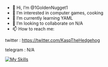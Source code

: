 - 👋 Hi, I’m @1GoldenNugget1
- 👀 I’m interested in computer games, cooking
- 🌱 I’m currently learning YAML
- 💞️ I’m looking to collaborate on N/A
- 📫 How to reach me:

twitter : https://twitter.com/KaspTheHedgehog 

telegram : N/A  

[![My Skills](https://skillicons.dev/icons?i=ts,html,css,ableton&perline=3)](https://skillicons.dev)    

<!---
1GoldenNugget1/1GoldenNugget1 is a ✨ special ✨ repository because its `README.md` (this file) appears on your GitHub profile.
You can click the Preview link to take a look at your changes.
--->

